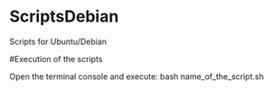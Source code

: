 # ScriptsDebian
Scripts for Ubuntu/Debian


#Execution of the scripts

Open the terminal console and execute:
bash name_of_the_script.sh
